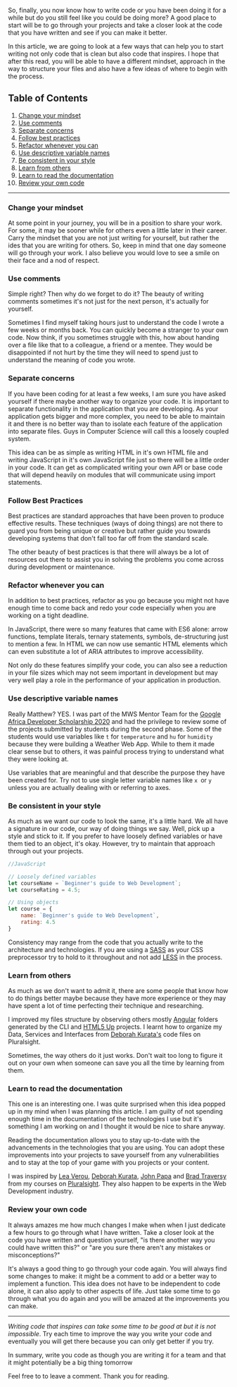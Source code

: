 So, finally, you now know how to write code or you have been doing it for a while but do you still feel like you could be doing more? A good place to start will be to go through your projects and take a closer look at the code that you have written and see if you can make it better.

In this article, we are going to look at a few ways that can help you to start writing not only code that is clean but also code that inspires. I hope that after this read, you will be able to have a different mindset, approach in the way to structure your files and also have a few ideas of where to begin with the process.

## Table of Contents

1. [Change your mindset](#change-mindset)
1. [Use comments](#comments)
1. [Separate concerns](#separating-concerns)
1. [Follow best practices](#best-practices)
1. [Refactor whenever you can](#refactoring)
1. [Use descriptive variable names](#descriptive-variables)
1. [Be consistent in your style](#consistency)
1. [Learn from others](#learning-from-others)
1. [Learn to read the documentation](#read-documentation)
1. [Review your own code](#code-review)


---

<h3 id="change-mindset">Change your mindset</h3>

At some point in your journey, you will be in a position to share your work. For some, it may be sooner while for others even a little later in their career. Carry the mindset that you are not just writing for yourself, but rather the ides that you are writing for others. So, keep in mind that one day someone will go through your work. I also believe you would love to see a smile on their face and a nod of respect.

<h3 id="comments">Use comments</h3>

Simple right? Then why do we forget to do it? The beauty of writing comments sometimes it's not just for the next person, it's actually for yourself. 

Sometimes I find myself taking hours just to understand the code I wrote a few weeks or months back. You can quickly become a stranger to your own code. Now think, if you sometimes struggle with this, how about handing over a file like that to a colleague, a friend or a mentee. They would be disappointed if not hurt by the time they will need to spend just to understand the meaning of code you wrote.

<h3 id="separating-concerns">Separate concerns</h3>

If you have been coding for at least a few weeks, I am sure you have asked yourself if there maybe another way to organize your code. It is important to separate functionality in the application that you are developing. As your application gets bigger and more complex, you need to be able to maintain it and there is no better way than to isolate each feature of the application into separate files. Guys in Computer Science will call this a loosely coupled system.

This idea can be as simple as writing HTML in it's own HTML file and writing JavaScript in it's own JavaScript file just so there will be a little order in your code. It can get as complicated writing your own API or base code that will depend heavily on modules that will communicate using import statements. 

<h3 id="best-practices">Follow Best Practices</h3>

Best practices are standard approaches that have been proven to produce effective results. These techniques (ways of doing things) are not there to guard you from being unique or creative but rather guide you towards developing systems that don't fall too far off from the standard scale. 

The other beauty of best practices is that there will always be a lot of resources out there to assist you in solving the problems you come across during development or maintenance.  

<h3 id="refactoring">Refactor whenever you can</h3>

In addition to best practices, refactor as you go because you might not have enough time to come back and redo your code especially when you are working on a tight deadline. 

In JavaScript, there were so many features that came with ES6 alone: arrow functions, template literals, ternary statements, symbols, de-structuring just to mention a few. In HTML we can now use semantic HTML elements which can even substitute a lot of ARIA attributes to improve accessibility.

Not only do these features simplify your code, you can also see a reduction in your file sizes which may not seem important in development but may very well play a role in the performance of your application in production.

<h3 id="descriptive-variables">Use descriptive variable names</h3>

Really Matthew? YES. I was part of the MWS Mentor Team for the [Google Africa Developer Scholarship 2020](https://help.pluralsight.com/help/google-africa-developer-scholarship-2020) and had the privilege to review some of the projects submitted by students during the second phase. Some of the students would use variables like `t` for `temperature` and `hu` for `humidity` because they were building a Weather Web App. While to them it made clear sense but to others, it was painful process trying to understand what they were looking at. 

Use variables that are meaningful and that describe the purpose they have been created for. Try not to use single letter variable names like `x `or `y` unless you are actually dealing with or referring to axes.

<h3 id="consistency">Be consistent in your style</h3>

As much as we want our code to look the same, it's a little hard. We all have a signature in our code, our way of doing things we say. Well, pick up a style and stick to it. If you prefer to have loosely defined variables or have them tied to an object, it's okay. However, try to maintain that approach through out your projects. 

```JavaScript
//JavaScript

// Loosely defined variables
let courseName = `Beginner's guide to Web Development`;
let courseRating = 4.5;

// Using objects
let course = {
    name: `Beginner's guide to Web Development`,
    rating: 4.5
}
```

Consistency may range from the code that you actually write to the architecture and technologies. If you are using a [SASS](https://sass-lang.com) as your CSS preprocessor try to hold to it throughout and not add [LESS](https://lesscss.org) in the process.

<h3 id="learning-from-others">Learn from others</h3>

As much as we don't want to admit it, there are some people that know how to do things better maybe because they have more experience or they may have spent a lot of time perfecting their technique and researching.

I improved my files structure by observing others mostly [Angular](https://angular.io) folders generated by the CLI and [HTML5 Up](https://html5up.net) projects. I learnt how to organize my Data, Services and Interfaces from [Deborah Kurata's](https://blogs.msmvps.com/deborahk) code files on Pluralsight. 

Sometimes, the way others do it just works. Don't wait too long to figure it out on your own when someone can save you all the time by learning from them.

<h3 id="read-documentation">Learn to read the documentation</h3>

This one is an interesting one. I was quite surprised when this idea popped up in my mind when I was planning this article. I am guilty of not spending enough time in the documentation of the technologies I use but it's something I am working on and I thought it would be nice to share anyway. 

Reading the documentation allows you to stay up-to-date with the advancements in the technologies that you are using. You can adopt these improvements into your projects to save yourself from any vulnerabilities and to stay at the top of your game with you projects or your content. 

I was inspired by [Lea Verou](https://lea.verou.me), [Deborah Kurata](https://blogs.msmvps.com/deborahk), [John Papa](https://johnpapa.net) and [Brad Traversy](https://www.traversymedia.com) from my courses on [Pluralsight](https://www.pluralsight.com). They also happen to be experts in the Web Development industry.

<h3 id="code-review">Review your own code</h3>

It always amazes me how much changes I make when when I just dedicate a few hours to go through what I have written. Take a closer look at the code you have written and question yourself, "is there another way you could have written this?" or "are you sure there aren't any mistakes or misconceptions?" 

It's always a good thing to go through your code again. You will always find some changes to make: it might be a comment to add or a better way to implement a function. This idea does not have to be independent to code alone, it can also apply to other aspects of life. Just take some time to go through what you do again and you will be amazed at the improvements you can make.  

---

*Writing code that inspires can take some time to be good at but it is not impossible*. Try each time to improve the way you write your code and eventually you will get there because you can only get better if you try.

In summary, write you code as though you are writing it for a team and that it might potentially be a big thing tomorrow

Feel free to to leave a comment. Thank you for reading.

